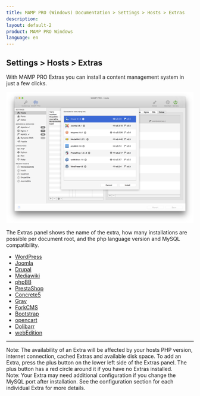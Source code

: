 ```yaml
---
title: MAMP PRO (Windows) Documentation > Settings > Hosts > Extras
description: 
layout: default-2
product: MAMP PRO Windows
language: en
---
```


## Settings > Hosts > Extras

With MAMP PRO Extras you can install a content management system in just a few clicks.

![MAMP](/en/MAMP-PRO-Windows/Settings/Hosts/Extras/ExtrasPreview.png)

The Extras panel shows the name of the extra, how many installations are possible per document root, and the php language version and MySQL compatibility.

- [WordPress](WordPress/)  
- [Joomla](Joomla/)  
- [Drupal](Drupal/) 
- [Mediawiki](Mediawiki/) 
- [phpBB](phpBB/) 
- [PrestaShop](PrestaShop/)
- [Concrete5](Concrete5/) 
- [Grav](Grav/) 
- [ForkCMS](ForkCMS/)
- [Bootstrap](Bootstrap/)
- [opencart](opencart/) 
- [Dolibarr](Dolibarr/)
- [webEdition](webEdition/)

---

<div class="alert" role="alert">
Note: The availability of an Extra will be affected by your hosts PHP version, internet connection, cached Extras and available disk space. To add an Extra, press the plus button on the lower left side of the Extras panel. The plus button has a red circle around it if you have no Extras installed.
</div>


<div class="alert" role="alert">
Note: Your Extra may need additional configuration if you change the MySQL port after installation. See the configuration section for each individual Extra for more details.
</div>






